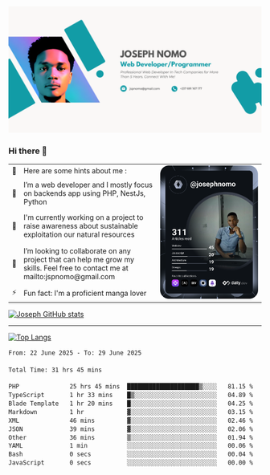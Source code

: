 ![Banner of my profile!](/Joseph_NOMO_NEW.png "Banner")

### Hi there 👋

<!--- | --  | 👋  | Here are some hints about me :                                                                                                 | <td rowspan=6><img src="/devcard.svg" width="400" alt="Joseph NOMO's Dev Card"/></td> |
| --- | --- | ------------------------------------------------------------------------------------------------------------------------------ | ------------------------------------------------------------------------------------- |
| --  | 🔭  | I’m a web developer and I mostly focus on backends app using PHP, NestJs, Python                                               |
| --  | 🦁  | I'm currently working on a project to raise awareness about sustainable exploitation our natural resources                     |
| --  | 👯  | I’m looking to collaborate on any project that can help me grow my skills. Feel free to contact me at mailto:jspnomo@gmail.com |
| --  | ⚡  | Fun fact: I'm a proficient manga lover                                                                                         |
--->

<table>
    <tr>
        <td width="1%">👋</td>
        <td width="55%">Here are some hints about me :</td>
        <td rowspan=6 width="44%"><img src="/devcard.svg" width="400" alt="Joseph NOMO's Dev Card"/></td>
    </tr>
    <tr>
        <td>🔭</td>
        <td>I’m a web developer and I mostly focus on backends app using PHP, NestJs, Python</td>
    </tr>
    <tr>
        <td>🦁</td>
        <td>I'm currently working on a project to raise awareness about sustainable exploitation our natural resources</td>
    </tr>
    <tr>
        <td>👯</td>
        <td>I’m looking to collaborate on any project that can help me grow my skills. Feel free to contact me at mailto:jspnomo@gmail.com</td>
    </tr>
    <tr>
        <td>⚡</td>
        <td>Fun fact: I'm a proficient manga lover</td>
    </tr>

</table>

[![Joseph GitHub stats](https://github-readme-stats-seven-sigma-53.vercel.app/api?username=Jspascal)](https://github.com/Jspascal/github-readme-stats)

---

[![Top Langs](https://github-readme-stats-seven-sigma-53.vercel.app/api/top-langs/?username=Jspascal&layout=compact)](https://github.com/Jspascal/github-readme-stats)

<!--START_SECTION:waka-->

```txt
From: 22 June 2025 - To: 29 June 2025

Total Time: 31 hrs 45 mins

PHP              25 hrs 45 mins  ████████████████████▒░░░░   81.15 %
TypeScript       1 hr 33 mins    █▒░░░░░░░░░░░░░░░░░░░░░░░   04.89 %
Blade Template   1 hr 20 mins    █░░░░░░░░░░░░░░░░░░░░░░░░   04.25 %
Markdown         1 hr            ▓░░░░░░░░░░░░░░░░░░░░░░░░   03.15 %
XML              46 mins         ▓░░░░░░░░░░░░░░░░░░░░░░░░   02.46 %
JSON             39 mins         ▓░░░░░░░░░░░░░░░░░░░░░░░░   02.06 %
Other            36 mins         ▒░░░░░░░░░░░░░░░░░░░░░░░░   01.94 %
YAML             1 min           ░░░░░░░░░░░░░░░░░░░░░░░░░   00.06 %
Bash             0 secs          ░░░░░░░░░░░░░░░░░░░░░░░░░   00.04 %
JavaScript       0 secs          ░░░░░░░░░░░░░░░░░░░░░░░░░   00.00 %
```

<!--END_SECTION:waka-->
